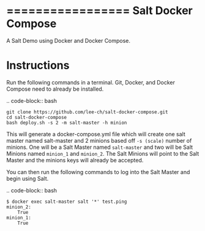=================
Salt Docker Compose
=================

A Salt Demo using Docker and Docker Compose.


Instructions
============

Run the following commands in a terminal. Git, Docker, and Docker Compose need
to already be installed.

.. code-block:: bash

    git clone https://github.com/lee-ch/salt-docker-compose.git
    cd salt-docker-compose
    bash deploy.sh -s 2 -m salt-master -h minion


This will generate a docker-compose.yml file which will create one salt master
named salt-master and 2 minions based off `-s (scale)` number of minions. One
will be a Salt Master named `salt-master` and two will be Salt Minions named
`minion_1` and `minion_2`.  The Salt Minions will point to the Salt Master and
the minions keys will already be accepted.

You can then run the following commands to log into the Salt Master and begin
using Salt.

.. code-block:: bash

    $ docker exec salt-master salt '*' test.ping
    minion_2:
        True
    minion_1:
        True
